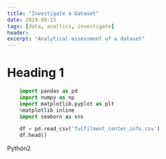 ```yaml
---
title: "Investigate a Dataset"
date: 2019-09-15
tags: [data, analtics, investigate]
header:
excerpt: "Analytical assessment of a dataset"
---
```


# Heading 1
```python
    import pandas as pd
    import numpy as np
    import matplotlib.pyplot as plt
    %matplotlib inline
    import seaborn as sns

    df = pd.read_csv('fulfilment_center_info.csv')
    df.head()
```

Python2
```python

